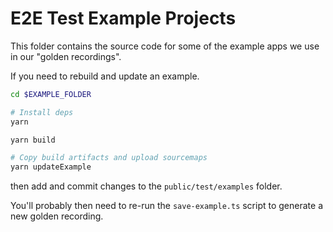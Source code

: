 # E2E Test Example Projects

This folder contains the source code for some of the example apps we use in our "golden recordings".

If you need to rebuild and update an example.

```bash
cd $EXAMPLE_FOLDER

# Install deps
yarn

yarn build

# Copy build artifacts and upload sourcemaps
yarn updateExample
```

then add and commit changes to the `public/test/examples` folder.

You'll probably then need to re-run the `save-example.ts` script to generate a new golden recording.
